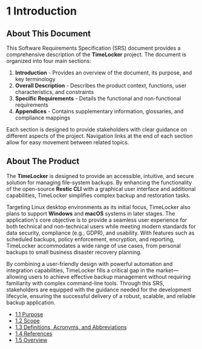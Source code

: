 # 1  Introduction

## About This Document

This Software Requirements Specification (SRS) document provides a comprehensive description of the **TimeLocker** project. The document is organized into four main sections:

1. **Introduction** - Provides an overview of the document, its purpose, and key terminology
2. **Overall Description** - Describes the product context, functions, user characteristics, and constraints
3. **Specific Requirements** - Details the functional and non-functional requirements
4. **Appendices** - Contains supplementary information, glossaries, and compliance mappings

Each section is designed to provide stakeholders with clear guidance on different aspects of the project. Navigation links at the end of each section allow for easy movement between related topics.

## About The Product

The **TimeLocker** is designed to provide an accessible, intuitive, and secure solution for managing file-system backups. By enhancing the functionality of the open-source **Restic CLI** with a graphical user interface and additional capabilities, TimeLocker simplifies complex backup and restoration tasks. 

Targeting Linux desktop environments as its initial focus, TimeLocker also plans to support **Windows** and **macOS** systems in later stages. The application's core objective is to provide a seamless user experience for both technical and non-technical users while meeting modern standards for data security, compliance (e.g., GDPR), and usability. With features such as scheduled backups, policy enforcement, encryption, and reporting, TimeLocker accommodates a wide range of use cases, from personal backups to small business disaster recovery planning.

By combining a user-friendly design with powerful automation and integration capabilities, TimeLocker fills a critical gap in the market—allowing users to achieve effective backup management without requiring familiarity with complex command-line tools. Through this SRS, stakeholders are equipped with the guidance needed for the development lifecycle, ensuring the successful delivery of a robust, scalable, and reliable backup application.

- [1.1 Purpose](1-1-purpose.md)
- [1.2 Scope](1-2-scope.md)
- [1.3 Definitions, Acronyms, and Abbreviations](1-3-definitions_acronyms_abbreviations.md)
- [1.4 References](1-4-references.md)
- [1.5 Overview](1-5-overview.md)
